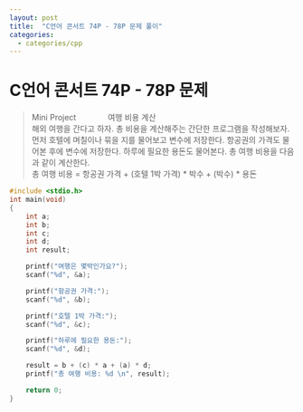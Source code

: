 ```yaml
---
layout: post
title:  "C언어 콘서트 74P - 78P 문제 풀이"
categories:
  - categories/cpp
---
```

# C언어 콘서트 74P - 78P 문제

> Mini Project　　　　여행 비용 계산    
해외 여행을 간다고 하자. 총 비용을 계산해주는 간단한 프로그램을 작성해보자. 먼저 호텔에 며칠이나 묶을 지를 물어보고 변수에 저장한다. 항공권의 가격도 물어본 후에 변수에 저장한다. 하루에 필요한 용돈도 물어본다. 총 여행 비용을 다음과 같이 계산한다.   
총 여행 비용 = 항공권 가격 + (호텔 1박 가격) * 박수 + (박수) * 용돈   

```c
#include <stdio.h>
int main(void)
{
    int a;
    int b;
    int c;
    int d;
    int result;

    printf("여행은 몇박인가요?");
    scanf("%d", &a);

    printf("항공권 가격:");
    scanf("%d", &b);

    printf("호텔 1박 가격:");
    scanf("%d", &c);

    printf("하루에 필요한 용돈:");
    scanf("%d", &d);

    result = b + (c) * a + (a) * d;
    printf("총 여행 비용: %d \n", result);

    return 0;
}  
```
